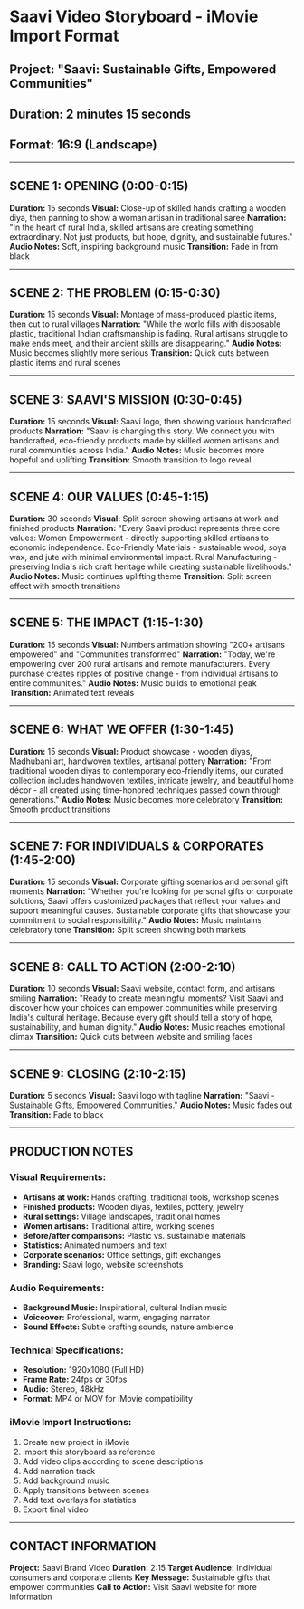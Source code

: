 # Saavi Video Storyboard - iMovie Import Format

## Project: "Saavi: Sustainable Gifts, Empowered Communities"
## Duration: 2 minutes 15 seconds
## Format: 16:9 (Landscape)

---

## SCENE 1: OPENING (0:00-0:15)
**Duration:** 15 seconds
**Visual:** Close-up of skilled hands crafting a wooden diya, then panning to show a woman artisan in traditional saree
**Narration:** "In the heart of rural India, skilled artisans are creating something extraordinary. Not just products, but hope, dignity, and sustainable futures."
**Audio Notes:** Soft, inspiring background music
**Transition:** Fade in from black

---

## SCENE 2: THE PROBLEM (0:15-0:30)
**Duration:** 15 seconds
**Visual:** Montage of mass-produced plastic items, then cut to rural villages
**Narration:** "While the world fills with disposable plastic, traditional Indian craftsmanship is fading. Rural artisans struggle to make ends meet, and their ancient skills are disappearing."
**Audio Notes:** Music becomes slightly more serious
**Transition:** Quick cuts between plastic items and rural scenes

---

## SCENE 3: SAAVI'S MISSION (0:30-0:45)
**Duration:** 15 seconds
**Visual:** Saavi logo, then showing various handcrafted products
**Narration:** "Saavi is changing this story. We connect you with handcrafted, eco-friendly products made by skilled women artisans and rural communities across India."
**Audio Notes:** Music becomes more hopeful and uplifting
**Transition:** Smooth transition to logo reveal

---

## SCENE 4: OUR VALUES (0:45-1:15)
**Duration:** 30 seconds
**Visual:** Split screen showing artisans at work and finished products
**Narration:** "Every Saavi product represents three core values: Women Empowerment - directly supporting skilled artisans to economic independence. Eco-Friendly Materials - sustainable wood, soya wax, and jute with minimal environmental impact. Rural Manufacturing - preserving India's rich craft heritage while creating sustainable livelihoods."
**Audio Notes:** Music continues uplifting theme
**Transition:** Split screen effect with smooth transitions

---

## SCENE 5: THE IMPACT (1:15-1:30)
**Duration:** 15 seconds
**Visual:** Numbers animation showing "200+ artisans empowered" and "Communities transformed"
**Narration:** "Today, we're empowering over 200 rural artisans and remote manufacturers. Every purchase creates ripples of positive change - from individual artisans to entire communities."
**Audio Notes:** Music builds to emotional peak
**Transition:** Animated text reveals

---

## SCENE 6: WHAT WE OFFER (1:30-1:45)
**Duration:** 15 seconds
**Visual:** Product showcase - wooden diyas, Madhubani art, handwoven textiles, artisanal pottery
**Narration:** "From traditional wooden diyas to contemporary eco-friendly items, our curated collection includes handwoven textiles, intricate jewelry, and beautiful home décor - all created using time-honored techniques passed down through generations."
**Audio Notes:** Music becomes more celebratory
**Transition:** Smooth product transitions

---

## SCENE 7: FOR INDIVIDUALS & CORPORATES (1:45-2:00)
**Duration:** 15 seconds
**Visual:** Corporate gifting scenarios and personal gift moments
**Narration:** "Whether you're looking for personal gifts or corporate solutions, Saavi offers customized packages that reflect your values and support meaningful causes. Sustainable corporate gifts that showcase your commitment to social responsibility."
**Audio Notes:** Music maintains celebratory tone
**Transition:** Split screen showing both markets

---

## SCENE 8: CALL TO ACTION (2:00-2:10)
**Duration:** 10 seconds
**Visual:** Saavi website, contact form, and artisans smiling
**Narration:** "Ready to create meaningful moments? Visit Saavi and discover how your choices can empower communities while preserving India's cultural heritage. Because every gift should tell a story of hope, sustainability, and human dignity."
**Audio Notes:** Music reaches emotional climax
**Transition:** Quick cuts between website and smiling faces

---

## SCENE 9: CLOSING (2:10-2:15)
**Duration:** 5 seconds
**Visual:** Saavi logo with tagline
**Narration:** "Saavi - Sustainable Gifts, Empowered Communities."
**Audio Notes:** Music fades out
**Transition:** Fade to black

---

## PRODUCTION NOTES

### Visual Requirements:
- **Artisans at work:** Hands crafting, traditional tools, workshop scenes
- **Finished products:** Wooden diyas, textiles, pottery, jewelry
- **Rural settings:** Village landscapes, traditional homes
- **Women artisans:** Traditional attire, working scenes
- **Before/after comparisons:** Plastic vs. sustainable materials
- **Statistics:** Animated numbers and text
- **Corporate scenarios:** Office settings, gift exchanges
- **Branding:** Saavi logo, website screenshots

### Audio Requirements:
- **Background Music:** Inspirational, cultural Indian music
- **Voiceover:** Professional, warm, engaging narrator
- **Sound Effects:** Subtle crafting sounds, nature ambience

### Technical Specifications:
- **Resolution:** 1920x1080 (Full HD)
- **Frame Rate:** 24fps or 30fps
- **Audio:** Stereo, 48kHz
- **Format:** MP4 or MOV for iMovie compatibility

### iMovie Import Instructions:
1. Create new project in iMovie
2. Import this storyboard as reference
3. Add video clips according to scene descriptions
4. Add narration track
5. Add background music
6. Apply transitions between scenes
7. Add text overlays for statistics
8. Export final video

---

## CONTACT INFORMATION
**Project:** Saavi Brand Video
**Duration:** 2:15
**Target Audience:** Individual consumers and corporate clients
**Key Message:** Sustainable gifts that empower communities
**Call to Action:** Visit Saavi website for more information
